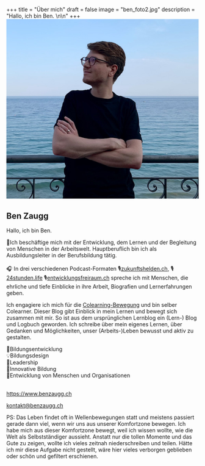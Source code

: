 +++
title = "Über mich"
draft = false
image = "ben_foto2.jpg"
description = "Hallo, ich bin Ben. \n\n"
+++
![](ben_foto2.jpg)

## Ben Zaugg

Hallo, ich bin Ben. 

🌱Ich beschäftige mich mit der Entwicklung, dem Lernen und der Begleitung von Menschen in der Arbeitswelt. Hauptberuflich bin ich als Ausbildungsleiter in der Berufsbildung tätig.\
\
🎧 In drei verschiedenen Podcast-Formaten 🎙️[zukunftshelden.ch](https://www.zukunftshelden.ch), 🎙️[24stunden.life](https://www.24stunden.life)  🎙️[entwicklungsfreiraum.ch](https://entwicklungsfreiraum.podigee.io) spreche ich mit Menschen, die ehrliche und tiefe Einblicke in ihre Arbeit, Biografien und Lernerfahrungen geben. 

Ich engagiere ich mich für die [Colearning-Bewegung](https://www.colearning.org/) und bin selber Colearner. Dieser Blog gibt Einblick in mein Lernen und bewegt sich zusammen mit mir. So ist aus dem ursprünglichen Lernblog ein (Lern-) Blog und Logbuch geworden. Ich schreibe über mein eigenes Lernen, über Gedanken und Möglichkeiten, unser (Arbeits-)Leben bewusst und aktiv zu gestalten.  

🚀Bildungsentwicklung\
💡Bildungsdesign\
🌟Leadership\
💭Innovative Bildung\
🧭Entwicklung von Menschen und Organisationen

\
<https://www.benzaugg.ch>

kontakt@benzaugg.ch



PS: Das Leben findet oft in Wellenbewegungen statt und meistens passiert gerade dann viel, wenn wir uns aus unserer Komfortzone bewegen. Ich habe mich aus dieser Komfortzone bewegt, weil ich wissen wollte, wie die Welt als Selbstständiger aussieht. Anstatt nur die tollen Momente und das Gute zu zeigen, wollte ich vieles zeitnah niederschreiben und teilen. Hätte ich mir diese Aufgabe nicht gestellt, wäre hier vieles verborgen geblieben oder schön und gefiltert erschienen.
